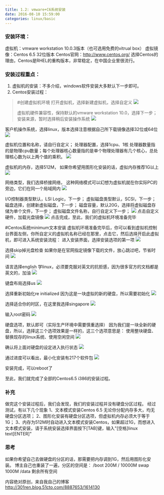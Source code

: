 ```yaml
---
title: 1.2: vmware+C6系统安装
date: 2016-08-10 15:59:00
categories: linux/basic
---
```


### 安装环境：
虚拟机：vmware workstation 10.0.3版本（也可选用免费的vitrual box）
虚拟镜像：Centos 6.5 32位版本
Centos官网：http://www.centos.org/
选择Centos的理由，Centos是RHEL的重构版本，非常稳定，在中国企业里很流行。

### 安装过程重点：
1. 虚拟机的安装：不多介绍，windows软件安装大多默认下一步即可。
2. Centos安装过程：
> #创建虚拟机环境
打开虚拟机，选择新建虚拟机，选择自定义
![](https://github.com/xiaotuanyu120/linux-Operation-and-maintenance-manual/blob/master/img/linux-basic-1.2-01.jpg)
>
> 虚拟机硬件兼容性，保持默认的vmware workstation 10.0，选择下一步；
安装来源，暂时选择稍后安装操作系统
![](https://github.com/xiaotuanyu120/linux-Operation-and-maintenance-manual/blob/master/img/linux-basic-1.2-02.jpg)
>
客户机操作系统，选择linux，版本选择注意根据自己所下载镜像选择32位或64位
![](https://github.com/xiaotuanyu120/linux-Operation-and-maintenance-manual/blob/master/img/linux-basic-1.2-03.jpg)
>
虚拟机位置和名称，请自行自定义；
处理器配置，选择1cpu、1核
处理器数量指的是物理cpu数量；每个处理器核心数量指的是单个物理处理器有几个核心，总处理核心数为以上两个值的乘积。
![](https://github.com/xiaotuanyu120/linux-Operation-and-maintenance-manual/blob/master/img/linux-basic-1.2-04.jpg)
>
虚拟机的内存，选择512M，
如果你希望用图形化安装的话，虚拟内存推荐1G以上
![](https://github.com/xiaotuanyu120/linux-Operation-and-maintenance-manual/blob/master/img/linux-basic-1.2-05.jpg)
>
网络类型，我们选择桥接网络，
这种网络模式可以幻想为虚拟机就在你实际PC的旁边，它们在同一个局域网内
![](https://github.com/xiaotuanyu120/linux-Operation-and-maintenance-manual/blob/master/img/linux-basic-1.2-06.jpg)
>
I/O控制器类型默认，LSI Logic，下一步；
虚拟磁盘类型默认，SCSI，下一步；
磁盘选择，创建新虚拟磁盘，下一步；
磁盘容量，默认20G，选择将虚拟磁盘存储为单个文件，下一步；
虚拟磁盘文件名称，自行自定义下一步；
![](https://github.com/xiaotuanyu120/linux-Operation-and-maintenance-manual/blob/master/img/linux-basic-1.2-07.jpg)
点击自定义硬件，加载光盘镜像
![](https://github.com/xiaotuanyu120/linux-Operation-and-maintenance-manual/blob/master/img/linux-basic-1.2-08.jpg)
点击完成，至此，我们的虚拟机环境准备完毕
>
#Centos系统minimum文本安装
虚拟机环境准备完毕后，你可以看到虚拟机控制台界面左侧，你所自定义的虚拟机名称已经在那里，点击它，然后选择开启此虚拟机，即可进入系统安装流程：
进入安装界面，选择安装选项的第一项
![](https://github.com/xiaotuanyu120/linux-Operation-and-maintenance-manual/blob/master/img/linux-basic-1.2-09.jpg)
>
选择skip掉光盘检查
如果你是在官网指定镜像下载的文件，放心跳过吧，节省时间
![](https://github.com/xiaotuanyu120/linux-Operation-and-maintenance-manual/blob/master/img/linux-basic-1.2-10.jpg)
>
语言选择english
学linux，必须要克服对英文的抗拒感，因为很多官方的文档都是英文的，加油
![](https://github.com/xiaotuanyu120/linux-Operation-and-maintenance-manual/blob/master/img/linux-basic-1.2-11.jpg)
>
键盘布局选择us
![](https://github.com/xiaotuanyu120/linux-Operation-and-maintenance-manual/blob/master/img/linux-basic-1.2-12.jpg)
>
选择重新初始化re initialized
因为这是一块虚拟的新的硬盘，所以需要初始化
![](https://github.com/xiaotuanyu120/linux-Operation-and-maintenance-manual/blob/master/img/linux-basic-1.2-13.jpg)
>
选择适合你的时区，在这里我选择singapore
![](https://github.com/xiaotuanyu120/linux-Operation-and-maintenance-manual/blob/master/img/linux-basic-1.2-14.jpg)
>
输入root密码
![](https://github.com/xiaotuanyu120/linux-Operation-and-maintenance-manual/blob/master/img/linux-basic-1.2-15.jpg)
>
硬盘选项，默认即可（实际生产环境中需要慎重选择）
因为我们是一块全新的硬盘，所以，选择这三个选项效果是一样的，这三个选项意思是：
使用整块硬盘、替换现存的linux系统、使用空闲空间
![](https://github.com/xiaotuanyu120/linux-Operation-and-maintenance-manual/blob/master/img/linux-basic-1.2-16.jpg)
>
确认将上面对硬盘的设定进入执行状态
![](https://github.com/xiaotuanyu120/linux-Operation-and-maintenance-manual/blob/master/img/linux-basic-1.2-17.jpg)
>
通过进度可以看出，最小化安装有217个软件包
![](https://github.com/xiaotuanyu120/linux-Operation-and-maintenance-manual/blob/master/img/linux-basic-1.2-18.jpg)
>
安装完成，可以reboot了
>
至此，我们就完成了全部的Centos6.5 i386的安装过程。

### 补充
做完这个安装过程后，我们会发现，我们的安装过程并没有硬盘分区过程。
经过测试，有以下几个现象
1、文本模式安装Centos 6.5 无论你分配内存多大，均无硬盘分区选项；
2、图形化安装有硬盘分区选项，但虚拟机内存必须大于等于1G；
3、内存为512M时自动进入文本模式安装Centos，如果超过1G，而想进入文本模式安装，请于系统安装选择界面按下[TAB]键，输入"[空格]linux text[ENTER]"

### 思考
如果你希望自己去做硬盘的分区的话，那需要把内存调到1G，然后用图形化安装。
博主自己也重装了一遍，分区的空间是：
/boot 200M
/     10000M
swap  1000M
/data 剩余所有空间

内容绝对原创，来自我自己的博客 <http://301ren.blog.51cto.com/8887653/1614130>
